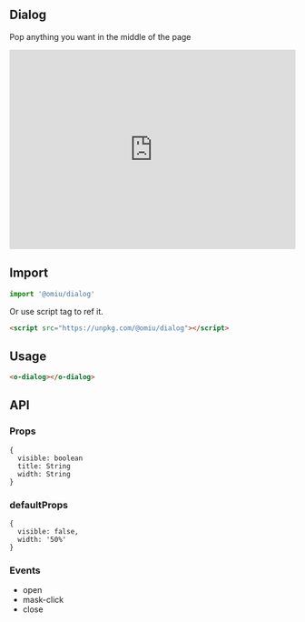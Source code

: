 ## Dialog

Pop anything you want in the middle of the page

<iframe height="351" style="width: 100%;" scrolling="no" title="OMIU Dialog" src="https://codepen.io/omijs/embed/dyYZvRP?height=351&theme-id=default&default-tab=html,result" frameborder="no" allowtransparency="true" allowfullscreen="true" loading="lazy">
  See the Pen <a href='https://codepen.io/omijs/pen/dyYZvRP'>OMIU Checkbox</a> by OMI
  (<a href='https://codepen.io/omijs'>@omijs</a>) on <a href='https://codepen.io'>CodePen</a>.
</iframe>

## Import

```js
import '@omiu/dialog'
```

Or use script tag to ref it.


```html
<script src="https://unpkg.com/@omiu/dialog"></script>
```

## Usage

```html
<o-dialog></o-dialog>
```

## API

### Props

```tsx
{
  visible: boolean
  title: String
  width: String
}
```

### defaultProps

```tsx
{
  visible: false,
  width: '50%'
}
```
### Events

* open
* mask-click
* close
